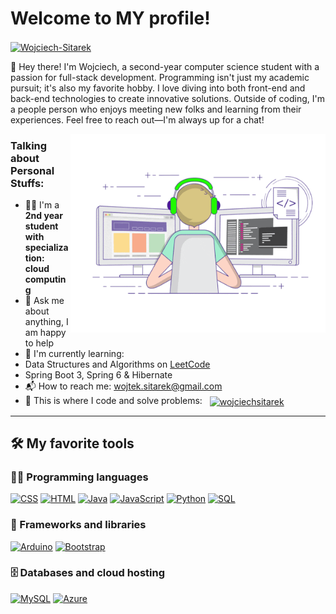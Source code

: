 # Welcome to MY profile! 

<a href="www.linkedin.com/in/wojciech-sitarek" target="_blank"><img align="center" src="https://raw.githubusercontent.com/rahuldkjain/github-profile-readme-generator/master/src/images/icons/Social/linked-in-alt.svg" alt="Wojciech-Sitarek" height="30" width="40" /></a>
&nbsp;



👋 Hey there! I'm Wojciech, a second-year computer science student with a passion for full-stack development. Programming isn't just my academic pursuit; it's also my favorite hobby. I love diving into both front-end and back-end technologies to create innovative solutions. Outside of coding, I'm a people person who enjoys meeting new folks and learning from their experiences. Feel free to reach out—I'm always up for a chat!



<img align="right" alt="GIF" src="https://github.com/AswinBarath/AswinBarath/blob/master/coding.gif?raw=true" width="408" height="318" />


### Talking about Personal Stuffs:

- 👨‍🎓 I'm a **2nd year student with specialization: cloud computing**
- 💬 Ask me about anything, I am happy to help
- 🌱 I'm currently learning:
- Data Structures and Algorithms on [LeetCode](https://leetcode.com/aswin26barath/)
- Spring Boot 3, Spring 6 & Hibernate
- 📬 How to reach me: [wojtek.sitarek@gmail.com](mailto:wojtek.sitarek@gmail.com)
- 💪 This is where I code and solve problems:
&nbsp;
<a href="https://leetcode.com/WojciechSitarek/" target="_blank"><img align="center" src="https://raw.githubusercontent.com/rahuldkjain/github-profile-readme-generator/master/src/images/icons/Social/leet-code.svg" alt="wojciechsitarek" height="30" width="40" /></a>

----

## 🛠️ My favorite tools

### 👨‍💻 Programming languages

<p>
    <a href="#"><img alt="CSS" src="https://img.shields.io/badge/CSS-1572B6.svg?logo=css3&logoColor=white"></a>
    <a href="#"><img alt="HTML" src="https://img.shields.io/badge/HTML-E34F26.svg?logo=html5&logoColor=white"></a>
    <a href="#"><img alt="Java" src="https://img.shields.io/badge/Java-007396.svg?logo=java&logoColor=white"></a>
    <a href="#"><img alt="JavaScript" src="https://img.shields.io/badge/JavaScript-F7DF1E.svg?logo=javascript&logoColor=black"></a>
    <a href="#"><img alt="Python" src="https://img.shields.io/badge/Python-14354C.svg?logo=python&logoColor=white"></a>
    <a href="#"><img alt="SQL" src="https://custom-icon-badges.herokuapp.com/badge/SQL-025E8C.svg?logo=database&logoColor=white"></a>
</p>

### 🧰 Frameworks and libraries

<p>
    <a href="#"><img alt="Arduino" src="https://img.shields.io/badge/-Arduino-00979D?logo=Arduino&logoColor=white"></a>
    <a href="#"><img alt="Bootstrap" src="https://img.shields.io/badge/Bootstrap-7952B3.svg?logo=bootstrap&logoColor=white"></a>
</p>

### 🗄️ Databases and cloud hosting

<p>
    <a href="#"><img alt="MySQL" src="https://img.shields.io/badge/MySQL-00f.svg?logo=mysql&logoColor=white"></a>
    <a href="#"><img alt="Azure" src="https://img.shields.io/badge/Azure-0089D6.svg?logo=microsoft-azure&logoColor=white"></a>

</p>











